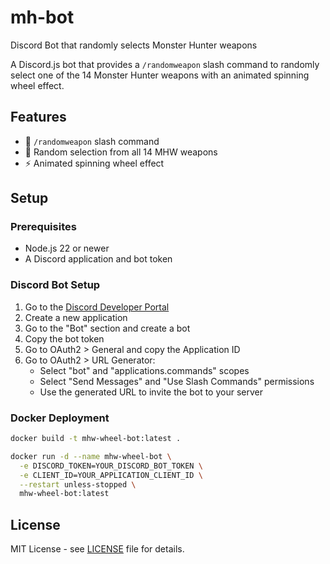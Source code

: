 # mh-bot

Discord Bot that randomly selects Monster Hunter weapons

A Discord.js bot that provides a `/randomweapon` slash command to randomly select one of the 14 Monster Hunter weapons with an animated spinning wheel effect.

## Features

- 🎲 `/randomweapon` slash command
- 🎯 Random selection from all 14 MHW weapons
- ⚡ Animated spinning wheel effect

## Setup

### Prerequisites

- Node.js 22 or newer
- A Discord application and bot token

### Discord Bot Setup

1. Go to the [Discord Developer Portal](https://discord.com/developers/applications)
2. Create a new application
3. Go to the "Bot" section and create a bot
4. Copy the bot token
5. Go to OAuth2 > General and copy the Application ID
6. Go to OAuth2 > URL Generator:
   - Select "bot" and "applications.commands" scopes
   - Select "Send Messages" and "Use Slash Commands" permissions
   - Use the generated URL to invite the bot to your server

### Docker Deployment

```bash
docker build -t mhw-wheel-bot:latest .
```

```bash
docker run -d --name mhw-wheel-bot \
  -e DISCORD_TOKEN=YOUR_DISCORD_BOT_TOKEN \
  -e CLIENT_ID=YOUR_APPLICATION_CLIENT_ID \
  --restart unless-stopped \
  mhw-wheel-bot:latest
```

## License

MIT License - see [LICENSE](LICENSE) file for details.
